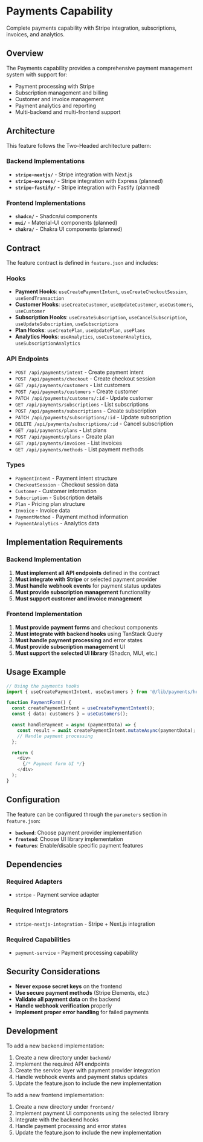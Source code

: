 # Payments Capability

Complete payments capability with Stripe integration, subscriptions, invoices, and analytics.

## Overview

The Payments capability provides a comprehensive payment management system with support for:
- Payment processing with Stripe
- Subscription management and billing
- Customer and invoice management
- Payment analytics and reporting
- Multi-backend and multi-frontend support

## Architecture

This feature follows the Two-Headed architecture pattern:

### Backend Implementations
- **`stripe-nextjs/`** - Stripe integration with Next.js
- **`stripe-express/`** - Stripe integration with Express (planned)
- **`stripe-fastify/`** - Stripe integration with Fastify (planned)

### Frontend Implementations
- **`shadcn/`** - Shadcn/ui components
- **`mui/`** - Material-UI components (planned)
- **`chakra/`** - Chakra UI components (planned)

## Contract

The feature contract is defined in `feature.json` and includes:

### Hooks
- **Payment Hooks**: `useCreatePaymentIntent`, `useCreateCheckoutSession`, `useSendTransaction`
- **Customer Hooks**: `useCreateCustomer`, `useUpdateCustomer`, `useCustomers`, `useCustomer`
- **Subscription Hooks**: `useCreateSubscription`, `useCancelSubscription`, `useUpdateSubscription`, `useSubscriptions`
- **Plan Hooks**: `useCreatePlan`, `useUpdatePlan`, `usePlans`
- **Analytics Hooks**: `useAnalytics`, `useCustomerAnalytics`, `useSubscriptionAnalytics`

### API Endpoints
- `POST /api/payments/intent` - Create payment intent
- `POST /api/payments/checkout` - Create checkout session
- `GET /api/payments/customers` - List customers
- `POST /api/payments/customers` - Create customer
- `PATCH /api/payments/customers/:id` - Update customer
- `GET /api/payments/subscriptions` - List subscriptions
- `POST /api/payments/subscriptions` - Create subscription
- `PATCH /api/payments/subscriptions/:id` - Update subscription
- `DELETE /api/payments/subscriptions/:id` - Cancel subscription
- `GET /api/payments/plans` - List plans
- `POST /api/payments/plans` - Create plan
- `GET /api/payments/invoices` - List invoices
- `GET /api/payments/methods` - List payment methods

### Types
- `PaymentIntent` - Payment intent structure
- `CheckoutSession` - Checkout session data
- `Customer` - Customer information
- `Subscription` - Subscription details
- `Plan` - Pricing plan structure
- `Invoice` - Invoice data
- `PaymentMethod` - Payment method information
- `PaymentAnalytics` - Analytics data

## Implementation Requirements

### Backend Implementation
1. **Must implement all API endpoints** defined in the contract
2. **Must integrate with Stripe** or selected payment provider
3. **Must handle webhook events** for payment status updates
4. **Must provide subscription management** functionality
5. **Must support customer and invoice management**

### Frontend Implementation
1. **Must provide payment forms** and checkout components
2. **Must integrate with backend hooks** using TanStack Query
3. **Must handle payment processing** and error states
4. **Must provide subscription management** UI
5. **Must support the selected UI library** (Shadcn, MUI, etc.)

## Usage Example

```typescript
// Using the payments hooks
import { useCreatePaymentIntent, useCustomers } from '@/lib/payments/hooks';

function PaymentForm() {
  const createPaymentIntent = useCreatePaymentIntent();
  const { data: customers } = useCustomers();

  const handlePayment = async (paymentData) => {
    const result = await createPaymentIntent.mutateAsync(paymentData);
    // Handle payment processing
  };

  return (
    <div>
      {/* Payment form UI */}
    </div>
  );
}
```

## Configuration

The feature can be configured through the `parameters` section in `feature.json`:

- **`backend`**: Choose payment provider implementation
- **`frontend`**: Choose UI library implementation
- **`features`**: Enable/disable specific payment features

## Dependencies

### Required Adapters
- `stripe` - Payment service adapter

### Required Integrators
- `stripe-nextjs-integration` - Stripe + Next.js integration

### Required Capabilities
- `payment-service` - Payment processing capability

## Security Considerations

- **Never expose secret keys** on the frontend
- **Use secure payment methods** (Stripe Elements, etc.)
- **Validate all payment data** on the backend
- **Handle webhook verification** properly
- **Implement proper error handling** for failed payments

## Development

To add a new backend implementation:

1. Create a new directory under `backend/`
2. Implement the required API endpoints
3. Create the service layer with payment provider integration
4. Handle webhook events and payment status updates
5. Update the feature.json to include the new implementation

To add a new frontend implementation:

1. Create a new directory under `frontend/`
2. Implement payment UI components using the selected library
3. Integrate with the backend hooks
4. Handle payment processing and error states
5. Update the feature.json to include the new implementation
